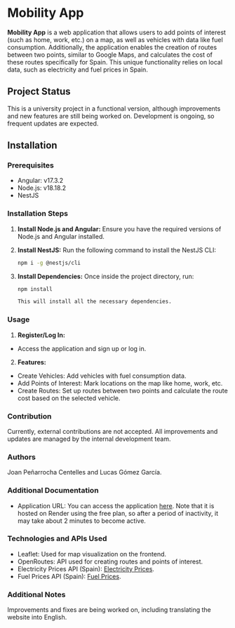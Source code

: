 
# Mobility App

**Mobility App** is a web application that allows users to add points of interest (such as home, work, etc.) on a map, as well as vehicles with data like fuel consumption. Additionally, the application enables the creation of routes between two points, similar to Google Maps, and calculates the cost of these routes specifically for Spain. This unique functionality relies on local data, such as electricity and fuel prices in Spain.

## Project Status

This is a university project in a functional version, although improvements and new features are still being worked on. Development is ongoing, so frequent updates are expected.

## Installation

### Prerequisites

- Angular: v17.3.2
- Node.js: v18.18.2
- NestJS

### Installation Steps

1. **Install Node.js and Angular:**
   Ensure you have the required versions of Node.js and Angular installed.

2. **Install NestJS:**
   Run the following command to install the NestJS CLI:
   ```bash
   npm i -g @nestjs/cli
3. **Install Dependencies:**
    Once inside the project directory, run:
    ```bash
    npm install

    This will install all the necessary dependencies.
### Usage
1. **Register/Log In:**
- Access the application and sign up or log in.
2. **Features:**
- Create Vehicles: Add vehicles with fuel consumption data.
- Add Points of Interest: Mark locations on the map like home, work, etc.
- Create Routes: Set up routes between two points and calculate the route cost based on the selected vehicle.
### Contribution
Currently, external contributions are not accepted. All improvements and updates are managed by the internal development team.

### Authors
Joan Peñarrocha Centelles and Lucas Gómez García.
### Additional Documentation
- Application URL: You can access the application [here](https://app-movilidad-frontend.onrender.com). Note that it is hosted on Render using the free plan, so after a period of inactivity, it may take about 2 minutes to become active.
### Technologies and APIs Used
- Leaflet: Used for map visualization on the frontend.
- OpenRoutes: API used for creating routes and points of interest.
- Electricity Prices API (Spain): [Electricity Prices](https://api.preciodelaluz.org/v1/prices/avg?zone=PCB).
- Fuel Prices API (Spain): [Fuel Prices](https://sedeaplicaciones.minetur.gob.es/ServiciosRESTCarburantes/PreciosCarburantes/help).
### Additional Notes
Improvements and fixes are being worked on, including translating the website into English.